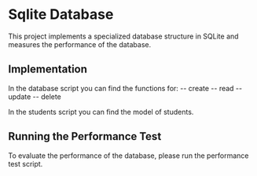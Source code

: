 # Sqlite Database

This project implements a specialized database structure in SQLite and measures the performance of the database.

## Implementation

In the database script you can find the functions for:
-- create
-- read
-- update
-- delete

In the students script you can find the model of students.

## Running the Performance Test

To evaluate the performance of the database, please run the performance test script.

